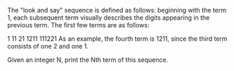 The "look and say" sequence is defined as follows: beginning with the term 1, each subsequent term visually describes the digits appearing in the previous term. The first few terms are as follows:

1
11
21
1211
111221
As an example, the fourth term is 1211, since the third term consists of one 2 and one 1.

Given an integer N, print the Nth term of this sequence.